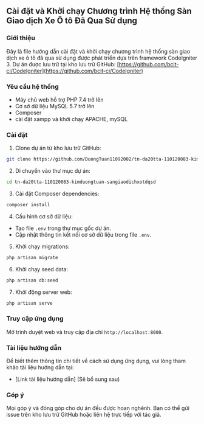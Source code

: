 ## Cài đặt và Khởi chạy Chương trình Hệ thống Sàn Giao dịch Xe Ô tô Đã Qua Sử dụng

### Giới thiệu

Đây là file hướng dẫn cài đặt và khởi chạy chương trình hệ thống sàn giao dịch xe ô tô đã qua sử dụng được phát triển dựa trên framework CodeIgniter 3. Dự án được lưu trữ tại kho lưu trữ GitHub: [https://github.com/bcit-ci/CodeIgniter](https://github.com/bcit-ci/CodeIgniter)

### Yêu cầu hệ thống

* Máy chủ web hỗ trợ PHP 7.4 trở lên
* Cơ sở dữ liệu MySQL 5.7 trở lên
* Composer
* cài đặt xampp và khởi chạy APACHE, mySQL

### Cài đặt

1. Clone dự án từ kho lưu trữ GitHub:

```bash
git clone https://github.com/DuongTuan11092002/tn-da20tta-110120083-kimduongtuan-sangiaodichxotdqsd.git
```

2. Di chuyển vào thư mục dự án:

```bash
cd tn-da20tta-110120083-kimduongtuan-sangiaodichxotdqsd
```

3. Cài đặt Composer dependencies:

```bash
composer install
```

4. Cấu hình cơ sở dữ liệu:

* Tạo file `.env` trong thư mục gốc dự án.
* Cập nhật thông tin kết nối cơ sở dữ liệu trong file `.env`.

5. Khởi chạy migrations:

```bash
php artisan migrate
```

6. Khởi chạy seed data:

```bash
php artisan db:seed
```

7. Khởi động server web:

```bash
php artisan serve
```

### Truy cập ứng dụng

Mở trình duyệt web và truy cập địa chỉ `http://localhost:8000`.

### Tài liệu hướng dẫn

Để biết thêm thông tin chi tiết về cách sử dụng ứng dụng, vui lòng tham khảo tài liệu hướng dẫn tại:

* [Link tài liệu hướng dẫn] (Sẽ bổ sung sau)

### Góp ý

Mọi góp ý và đóng góp cho dự án đều được hoan nghênh. Bạn có thể gửi issue trên kho lưu trữ GitHub hoặc liên hệ trực tiếp với tác giả.
